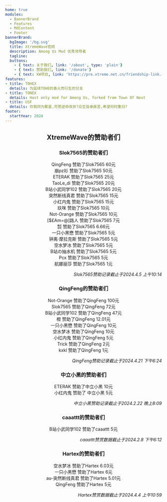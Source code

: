 ```yaml
---
home: true
modules:
  - BannerBrand
  - Features
  - MdContent
  - Footer
bannerBrand:
  bgImage: '/bg.svg'
  title: XtremeWave官网
  description: Among Us Mod 优秀领导者
  tagline: 
  buttons:
    - { text: 关于我们, link: '/about', type: 'plain'}
    - { text: 赞助我们, link: '/donate'}
    - { text: XW项目, link: 'https://pre.xtreme.net.cn/friendship-link.html', type: 'plain'}
features:
- title: TOHEX
  details: 为延续TOHE的香火而衍生的分支
- title: TONEX
  details: Host only mod for Among Us, forked from Town Of Next
- title: USF
  details: 你我同为繁星,可愿逆命改世?众生皆承疾苦,希望何时重归?
footer:
  startYear: 2024
---
```

<div align="center">

## XtremeWave的赞助者们
### Slok7565的赞助者们
QingFeng 赞助了Slok7565 60元<br>
崩pz衫 赞助了Slok7565 50元<br>
ETERAK 赞助了Slok7565 25元<br>
TaoLe_di 赞助了Slok7565 20元<br>
B站小武同学102 赞助了Slok7565 20元<br>
突然断线真君 赞助了Slok7565 15元<br>
小红内鬼 赞助了Slok7565 15元<br>
玖咪 赞助了Slok7565 10元<br>
Not-Orange 赞助了Slok7565 10元<br>
[$£Am=@]路人 赞助了Slok7565 7元<br>
㍿ 赞助了Slok7565 6.66元<br>
一只小黑懋 赞助了Slok7565 5元<br>
钟离·摩拉克斯 赞助了Slok7565 5元<br>
空水梦冰 赞助了Slok7565 5元<br>
B站の抽水机 赞助了Slok7565 5元<br>
Pcx 赞助了Slok7565 5元<br>
航娜丽莎 赞助了Slok7565 1元

<div align="right">

*Slok7565赞助记录截止于2024.4.5 上午10:14*

</div>

### QingFeng的赞助者们
Not-Orange 赞助了QingFeng 100元<br>
Slok7565 赞助了QingFeng 72元<br>
B站小武同学102 赞助了QingFeng 47元<br>
橙 赞助了QingFeng 12.01元<br>
一只小黑懋 赞助了QingFeng 10元<br>
空水梦冰 赞助了QingFeng 10元<br>
小红内鬼 赞助了QingFeng 5元<br>
Trick 赞助了QingFeng 2元<br>
kxkl 赞助了QingFeng 1元

<div align="right">

*QingFeng赞助记录截止于2024.4.21 下午6:24*

</div>

### 中立小黑的赞助者们
ETERAK 赞助了中立小黑 10元<br>
小红内鬼 赞助了 中立小黑 5元

<div align="right">

*中立小黑赞助记录截止于2024.2.22 晚上8:09*

</div>

### caaattt的赞助者们
B站小武同学102 赞助了caaattt 5元

<div align="right">

*caaattt赞赏数据截止于2024.2.8 下午6:12*

</div>

### Hartex的赞助者们
空水梦冰 赞助了Hartex 6.03元<br>
一只小黑懋 赞助了Hartex 6元<br>
au-突然断线真君 赞助了Hartex 5.01元<br>
QingFeng 赞助了Hartex 5元

<div align="right">

*Hartex赞赏数据截止于2024.4.4 上午10:59*

</div>
</div>